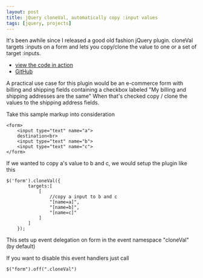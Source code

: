 ```yaml
---
layout: post
title: jQuery cloneVal, automatically copy :input values 
tags: [jquery, projects]
---
```


It's been awhile since I released a good old fashion jQuery plugin. cloneVal targets :inputs on a form and lets you copy/clone the value to one or a set of target :inputs. 


* [view the code in action](/demos/2013-10-12-jquery-cloneVal)
* [GitHub](https://github.com/jebaird/jquery-cloneVal)

A practical use case for this plugin would be an e-commerce form with billing and shipping fields containing a checkbox labeled "My billing and shipping addresses are the same" When that's checked copy / clone the values to the shipping address fields.

Take this sample markup into consideration

	<form>
		<input type="text" name="a">
		destination<br>
		<input type="text" name="b">
		<input type="text" name="c">
	</form>

If we wanted to copy a's value to b and c, we would setup the plugin like this

	$('form').cloneVal({
            targets:[
                [
                	//copy a input to b and c
                    "[name=a]",
                    "[name=b]",
                    "[name=c]"
                ]
            ]
        });

This sets up event delegation on form in the event namespace "cloneVal"(by default)

If you want to disable this event handlers just call

`$("form").off(".cloneVal")`

